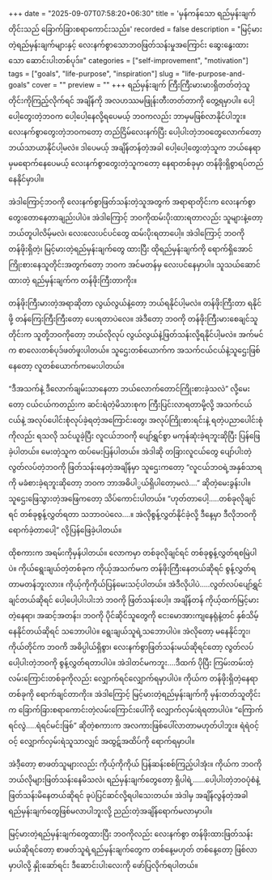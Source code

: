 +++
date = "2025-09-07T07:58:20+06:30"
title = 'မှန်ကန်သော ရည်မှန်းချက်တိုင်းသည် ခြောက်ခြားစရာကောင်းသည်။'
recorded = false
description = "မြင့်မားတဲ့ရည်မှန်းချက်များနှင့် လေးနက်စွာသောဘဝဖြတ်သန်းမှုအကြောင်း ဆွေးနွေးထားသော ဆောင်းပါးတစ်ပုဒ်။"
categories = ["self-improvement", "motivation"]
tags = ["goals", "life-purpose", "inspiration"]
slug = "life-purpose-and-goals"
cover = ""
preview = ""
+++
ရည်မှန်းချက် ကြီးကြီးမားမားရှိတတ်တဲ့သူတိုင်းကိုကြည့်လိုက်ရင် အချိန်ကို အလဟဿမဖြုန်းတီးတတ်တာကို တွေ့ရမှာပါ။ ပေါ့ပေါ့တွေးတဲ့ဘဝက ပေါ့ပေါ့နေလို့ရပေမယ့် ဘဝကလည်း ဘာမှမဖြစ်လာနိုင်ပါဘူး။ လေးနက်စွာတွေးတဲ့ဘဝကတော့ တည်ငြိမ်လေးနက်ပြီး ပေါ့ပါးတဲ့ဘဝတွေလောက်တော့ ဘယ်သာယာနိုင်ပါ့မလဲ။ ဒါပေမယ့် အချိန်တန်တဲ့အခါ ပေါ့ပေါ့တွေးတဲ့သူက ဘယ်နေရာမှမရောက်နေပေမယ့် လေးနက်စွာတွေးတဲ့သူကတော့ နေရာတစ်ခုမှာ တန်ဖိုးရှိစွာရပ်တည်နေနိုင်မှာပါ။

အဲဒါကြောင့်ဘဝကို လေးနက်စွာဖြတ်သန်းတဲ့သူအတွက် အရာရာတိုင်းက လေးနက်စွာ တွေးတောနေတာချည်းပါပဲ။ အဲဒါကြောင့် ဘဝကိုထမ်းပိုးထားရတာလည်း သူများနဲ့တော့ဘယ်တူပါလိမ့်မလဲ၊ လေးလေးပင်ပင်တွေ ထမ်းပိုးရတာပေါ့။ အဲဒါကြောင့် ဘဝကို တန်ဖိုးရှိတဲ့၊ မြင့်မားတဲ့ရည်မှန်းချက်တွေ ထားပြီး ထိုရည်မှန်းချက်ကို ရောက်ရှိအောင် ကြိုးစားနေသူတိုင်းအတွက်တော့ ဘဝက အင်မတန်မှ လေးပင်နေမှာပါ။
သူသယ်ဆောင်ထားတဲ့ ရည်မှန်းချက်က တန်ဖိုးကြီးတာကိုး။

တန်ဖိုးကြီးမားတဲ့အရာဆိုတာ လွယ်လွယ်နဲ့တော့ ဘယ်ရနိုင်ပါ့မလဲ။ တန်ဖိုးကြီးတာ ရနိုင်ဖို့ တန်ကြေးကြီးကြီးတော့ ပေးရတာပဲလေ။ အဲဒီတော့ ဘဝကို တန်ဖိုးကြီးမားစေချင်သူတိုင်းက သူတို့ဘဝကိုတော့ ဘယ်လိုလုပ် လွယ်လွယ်နဲ့ဖြတ်သန်းလို့ရနိုင်ပါ့မလဲ။ အက်မင်က စာလေးတစ်ပုဒ်ဖတ်ဖူးပါတယ်။ သူဌေးတစ်ယောက်က အသက်ငယ်ငယ်နဲ့သူဌေးဖြစ်နေတော့ လူတစ်ယောက်ကမေးပါတယ်။

“ဒီအသက်နဲ့ ဒီလောက်ချမ်းသာနေတာ ဘယ်လောက်တောင်ကြိုးစားခဲ့သလဲ” လို့မေးတော့ ငယ်ငယ်ကတည်းက ဆင်းရဲတဲ့မိသားစုက ကြီးပြင်းလာရတာမို့လို့ အသက်ငယ်ငယ်နဲ့ အလုပ်ပေါင်းစုံလုပ်ခဲ့ရတဲ့အကြောင်းတွေ၊ အလုပ်ကြိုးစားရင်းနဲ့ ရတဲ့ပညာပေါင်းစုံကိုလည်း ရသလို သင်ယူခဲ့ပြီး လူငယ်ဘဝကို ပျော်ရွှင်စွာ မကုန်ဆုံးခဲ့ရဘူးဆိုပြီး ပြန်ဖြေခဲ့ပါတယ်။ မေးတဲ့သူက ထပ်မေးပြန်ပါတယ်။ အဲဒါဆို တခြားလူငယ်တွေ ပျော်ပါးတဲ့လွတ်လပ်တဲ့ဘဝကို ဖြတ်သန်းနေတဲ့အချိန်မှာ သူဌေးကတော့ “လူငယ်ဘဝရဲ့အနှစ်သာရကို မခံစားခဲ့ရဘူးဆိုတော့ ဘဝက ဘာအဓိပါ္ပယ်ရှိပါတော့မလဲ….” ဆိုတဲ့မေးခွန်းပါ။ သူဌေးဖြေသွားတဲ့အဖြေကတော့ သိပ်ကောင်းပါတယ်။ “ဟုတ်တာပေါ့…..တစ်ခုလိုချင်ရင် တစ်ခုစွန့်လွှတ်ရတာ သဘာဝပဲလေ….။ အဲလိုစွန့်လွှတ်နိုင်ခဲ့လို့ ဒီနေ့မှာ ဒီလိုဘဝကို ရောက်ခဲ့တာပေါ့” လို့ပြန်ဖြေခဲ့ပါတယ်။

ထိုစကားက အရမ်းကိုမှန်ပါတယ်။ လောကမှာ တစ်ခုလိုချင်ရင် တစ်ခုစွန့်လွှတ်ရစမြဲပါပဲ။ ကိုယ်ရွေးချယ်တဲ့တစ်ခုက ကိုယ့်အသက်မက တန်ဖိုးကြီးနေတယ်ဆိုရင် စွန့်လွှတ်ရတာမတန်ဘူးလား။ ကိုယ့်ကိုကိုယ်ပြန်မေးသင့်ပါတယ်။ အဲဒီလိုပါပဲ…..လွတ်လပ်ပျော်ရွှင်ချင်တယ်ဆိုရင် ပေါ့ပေါ့ပါးပါးဘဲ ဘဝကို ဖြတ်သန်းပေါ့။ အချိန်တန် ကိုယ့်ထက်မြင့်မားတဲ့နေရာ၊ အဆင့်အတန်း၊ ဘဝကို ပိုင်ဆိုင်သူတွေကို ငေးမောအားကျနေရုံနဲ့တင် နှစ်သိမ့်နေနိုင်တယ်ဆိုရင် သဘောပါပဲ။ ရွေးချယ်သူရဲ့သဘောပါပဲ။
အဲလိုတော့ မနေနိုင်ဘူး၊ ကိုယ်တိုင်က ဘဝကိ အဓိပ္ပါယ်ရှိစွာ၊ လေးနက်စွာဖြတ်သန်းမယ်ဆိုရင်တော့ လွတ်လပ်ပေါ့ပါးတဲ့ဘဝကို စွန့်လွှတ်ရတာပါပဲ။ အဲဒါတင်မကဘူး….ဒီထက် ပိုပြီး ကြမ်းတမ်းတဲ့ လမ်းကြောင်းတစ်ခုကိုလည်း လျှောက်ရင်လျှောက်ရမှာပါပဲ။ ကိုယ်က တန်ဖိုးရှိတဲ့နေရာတစ်ခုကို ရောက်ချင်တာကိုး။ အဲဒါကြောင့် မြင့်မားတဲ့ရည်မှန်းချက်ကို မှန်းတတ်သူတိုင်းက ခြောက်ခြားစရာကောင်းတဲ့လမ်းကြောင်းပေါ်ကို လျှောက်လှမ်းရဲရတာပါပဲ။ “ကြောက်ရင်လွဲ…..ရဲရင်မင်းဖြစ်” ဆိုတဲ့စကားက အလကားဖြစ်ပေါ်လာတာမဟုတ်ပါဘူး။ ရဲရဲဝင့်ဝင့် လျှောက်လှမ်းရဲသူသာလျှင် အထွဋ်အထိပ်ကို ရောက်ရမှာပါ။

အဲဒီ့တော့ စာဖတ်သူများလည်း ကိုယ့်ကိုကိုယ် ပြန်ဆန်းစစ်ကြည့်ပါအုံး။ ကိုယ်က ဘဝကို ဘယ်လိုများဖြတ်သန်းနေမိသလဲ၊ ရည်မှန်းချက်တွေတော့ ရှိပါရဲ့……ပေါ့ပါးတဲ့ဘဝပုံစံနဲ့ဖြတ်သန်းမိနေတယ်ဆိုရင် ခုပဲပြင်ဆင်လို့ရပါသေးတယ်။ အဲဒါမှ အချိန်လွန်တဲ့အခါ ရည်မှန်းချက်တွေဖြစ်မလာပါဘူးလို့ ညည်းတဲ့အချိန်ရောက်မလာမှာပါ။

မြင့်မားတဲ့ရည်မှန်းချက်တွေထားပြီး ဘဝကိုလည်း လေးနက်စွာ တန်ဖိုးထားဖြတ်သန်းမယ်ဆိုရင်တော့ စာဖတ်သူရဲ့ရည်မှန်းချက်တွေက တစ်နေ့မဟုတ် တစ်နေ့တော့ ဖြစ်လာမှာပါလို့ နှိုးဆော်ရင်း ဒီဆောင်းပါးလေးကို ဖော်ပြလိုက်ရပါတယ်။